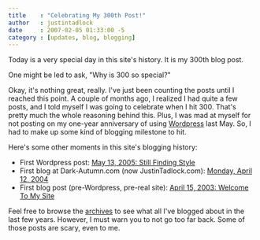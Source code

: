 ```yaml
---
title    : "Celebrating My 300th Post!"
author   : justintadlock
date     : 2007-02-05 01:33:00 -5
category : [updates, blog, blogging]
---
```


Today is a very special day in this site's history.  It is my 300th blog post.

One might be led to ask, "Why is 300 so special?"

Okay, it's nothing great, really.  I've just been counting the posts until I reached this point.  A couple of months ago, I realized I had quite a few posts, and I told myself I was going to celebrate when I hit 300.  That's pretty much the whole reasoning behind this.  Plus, I was mad at myself for not posting on my one-year anniversary of using <a href="http://wordpress.org" title="Wordpress" rel="external"> Wordpress</a> last May.  So, I had to make up some kind of blogging milestone to hit.

Here's some other moments in this site's blogging history:

<ul>
<li>First Wordpress post: <a href="/archives/2005/05/13/still-finding-style" title="Still Finding Style"> May 13, 2005: Still Finding Style</a></li>
<li>First blog at Dark-Autumn.com (now JustinTadlock.com): <a href="/archives/2004/04/12/monday-april-12-2oo4" title="April 12, 2004"> Monday, April 12, 2004</a></li>
<li>First blog post (pre-Wordpress, pre-real site): <a href="/archives/2003/04/15/welcome-to-my-site" title="Welcome To My Site"> April 15, 2003: Welcome To My Site</a></li>
</ul>

Feel free to browse the <a href="/archives" title="Blog Archives"> archives</a> to see what all I've blogged about in the last few years.  However, I must warn you to not go too far back.  Some of those posts are scary, even to me.
